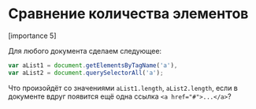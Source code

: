 # Сравнение количества элементов

[importance 5]

Для любого документа сделаем следующее:

```js
var aList1 = document.getElementsByTagName('a'),
var aList2 = document.querySelectorAll('a');
```

Что произойдёт со значениями `aList1.length`, `aList2.length`, если в документе вдруг появится ещё одна ссылка `<a href="#">...</a>`?

